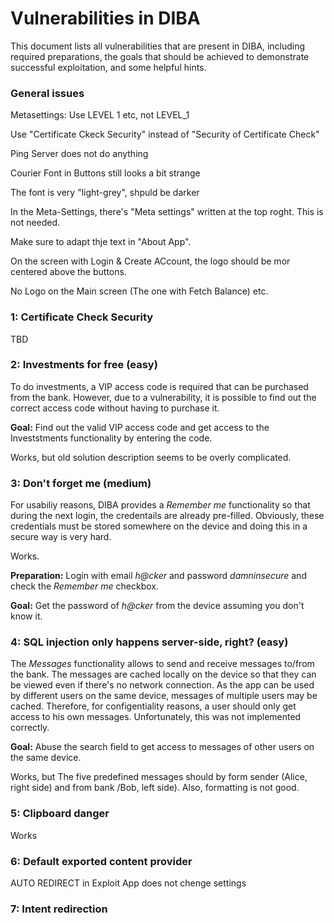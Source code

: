 # Vulnerabilities in DIBA

This document lists all vulnerabilities that are present in DIBA, including required preparations, the goals that should be achieved to demonstrate successful exploitation, and some helpful hints.

### General issues

Metasettings: Use LEVEL 1 etc, not LEVEL_1

Use "Certificate Ckeck Security" instead of "Security of Certificate Check"

Ping Server does not do anything

Courier Font in Buttons still looks a bit strange

The font is very "light-grey", shpuld be darker

In the Meta-Settings, there's "Meta settings" written at the top roght. This is not needed.

Make sure to adapt thje text in "About App".

On the screen with Login & Create ACcount, the logo should be mor centered above the buttons.

No Logo on the Main screen (The one with Fetch Balance) etc.

### 1: Certificate Check Security

TBD

### 2: Investments for free (easy)
To do investments, a VIP access code is required that can be purchased from the bank. However, due to a vulnerability, it is possible to find out the correct access code without having to purchase it.

**Goal:** Find out the valid VIP access code and get access to the Investstments functionality by entering the code.

Works, but old solution description seems to be overly complicated.

### 3: Don't forget me (medium)
For usabiliy reasons, DIBA provides a *Remember me* functionality so that during the next login, the credentails are already pre-filled. Obviously, these credentials must be stored somewhere on the device and doing this in a secure way is very hard.

Works.

**Preparation:** Login with email *h@cker* and password *damninsecure* and check the *Remember me* checkbox.

**Goal:** Get the password of *h@cker* from the device assuming you don't know it.

### 4: SQL injection only happens server-side, right? (easy)
The *Messages* functionality allows to send and receive messages to/from the bank. The messages are cached locally on the device so that they can be viewed even if there's no network connection. As the app can be used by different users on the same device, messages of multiple users may be cached. Therefore, for configentiality reasons, a user should only get access to his own messages. Unfortunately, this was not implemented correctly.

**Goal:** Abuse the search field to get access to messages of other users on the same device.

Works, but The five predefined messages should by form sender (Alice, right side) and from bank /Bob, left side).
Also, formatting is not good.

### 5: Clipboard danger

Works

### 6: Default exported content provider

AUTO REDIRECT in Exploit App does not chenge settings

### 7: Intent redirection



